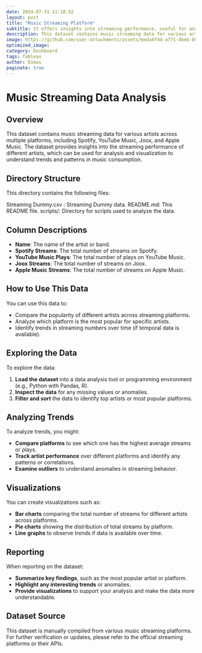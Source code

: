 ```yaml
---
date: 2024-07-31 11:18:52
layout: post
title: "Music Streaming Platform"
subtitle: It offers insights into streaming performance, useful for analyzing music consumption trends and patterns.
description: This dataset contains music streaming data for various artists across multiple platforms, including Spotify, YouTube Music, Joox, and Apple Music. The dataset provides insights into the streaming performance of different artists, which can be used for analysis and visualization to understand trends and patterns in music consumption.
image: https://github.com/user-attachments/assets/6eda4f4d-a771-4beb-b90f-ad6850040601
optimized_image: 
category: Dashboard
tags: Tableau
author: Dimas
paginate: true
---
```

# Music Streaming Data Analysis

## Overview

This dataset contains music streaming data for various artists across multiple platforms, including Spotify, YouTube Music, Joox, and Apple Music. The dataset provides insights into the streaming performance of different artists, which can be used for analysis and visualization to understand trends and patterns in music consumption.

## Directory Structure

This directory contains the following files:

Streaming Dummy.csv : Streaming Dummy data.
README.md: This README file.
scripts/: Directory for scripts used to analyze the data.

## Column Descriptions

- **Name**: The name of the artist or band.
- **Spotify Streams**: The total number of streams on Spotify.
- **YouTube Music Plays**: The total number of plays on YouTube Music.
- **Joox Streams**: The total number of streams on Joox.
- **Apple Music Streams**: The total number of streams on Apple Music.

## How to Use This Data

You can use this data to:

- Compare the popularity of different artists across streaming platforms.
- Analyze which platform is the most popular for specific artists.
- Identify trends in streaming numbers over time (if temporal data is available).

## Exploring the Data

To explore the data:

1. **Load the dataset** into a data analysis tool or programming environment (e.g., Python with Pandas, R).
2. **Inspect the data** for any missing values or anomalies.
3. **Filter and sort** the data to identify top artists or most popular platforms.

## Analyzing Trends

To analyze trends, you might:

- **Compare platforms** to see which one has the highest average streams or plays.
- **Track artist performance** over different platforms and identify any patterns or correlations.
- **Examine outliers** to understand anomalies in streaming behavior.

## Visualizations

You can create visualizations such as:

- **Bar charts** comparing the total number of streams for different artists across platforms.
- **Pie charts** showing the distribution of total streams by platform.
- **Line graphs** to observe trends if data is available over time.

## Reporting

When reporting on the dataset:

- **Summarize key findings**, such as the most popular artist or platform.
- **Highlight any interesting trends** or anomalies.
- **Provide visualizations** to support your analysis and make the data more understandable.

## Dataset Source

This dataset is manually compiled from various music streaming platforms. For further verification or updates, please refer to the official streaming platforms or their APIs.
